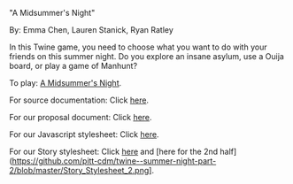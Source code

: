 ﻿"A Midsummer's Night"

By: Emma Chen, Lauren Stanick, Ryan Ratley

In this Twine game, you need to choose what you want to do with your friends on this summer night. Do you explore an insane asylum, use a Ouija board, or play a game of Manhunt?

To play: [A Midsummer's Night](https://pitt-cdm.github.io/twine--summer-night-part-2/).

For source documentation: Click [here](https://github.com/pitt-cdm/twine--summer-night-part-2/blob/master/Sources.md).

For our proposal document: Click [here](https://github.com/pitt-cdm/twine--summer-night-part-2/blob/master/PROPOSAL.md).

For our Javascript stylesheet: Click [here](https://github.com/pitt-cdm/twine--summer-night-part-2/blob/master/javascript_stylesheet.png).

For our Story stylesheet: Click [here](https://github.com/pitt-cdm/twine--summer-night-part-2/blob/master/Story_stylesheet_1.png) and [here for the 2nd half](https://github.com/pitt-cdm/twine--summer-night-part-2/blob/master/Story_Stylesheet_2.png].